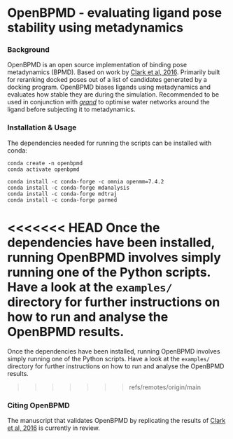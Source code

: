 # OpenBPMD - evaluating ligand pose stability using metadynamics

### Background 
OpenBPMD is an open source implementation of binding pose metadynamics (BPMD). Based on work by [Clark et al, 2016](https://doi.org/10.1021/acs.jctc.6b00201). Primarily built for reranking docked poses out of a list of candidates generated by a docking program. OpenBPMD biases ligands using metadynamics and evaluates how stable they are during the simulation. Recommended to be used in conjunction with [_grand_](https://github.com/essex-lab/grand) to optimise water networks around the ligand before subjecting it to metadynamics.

### Installation & Usage

The dependencies needed for running the scripts can be installed with conda:

```
conda create -n openbpmd
conda activate openbpmd

conda install -c conda-forge -c omnia openmm=7.4.2
conda install -c conda-forge mdanalysis
conda install -c conda-forge mdtraj
conda install -c conda-forge parmed
```

<<<<<<< HEAD
Once the dependencies have been installed, running OpenBPMD involves simply running one of the Python scripts. Have a look at the ```examples/``` directory for further instructions on how to run and analyse the OpenBPMD results.
=======
Once the dependencies have been installed, running OpenBPMD involves simply running one of the Python scripts. Have a look at the ```examples/``` directory for further instructions on how to run and analyse the OpenBPMD results.
>>>>>>> refs/remotes/origin/main

### Citing OpenBPMD

The manuscript that validates OpenBPMD by replicating the results of [Clark et al, 2016](https://doi.org/10.1021/acs.jctc.6b00201) is currently in review.
